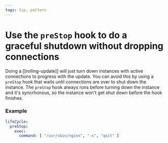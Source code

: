 ```yaml
---
tags: tip, pattern
---
```


# Use the `preStop` hook to do a graceful shutdown without dropping connections
Doing a [[rolling-update]] will just turn down instances with active connections to progress with the update. You can avoid this by using a `preStop` hook that waits until connections are over to shut down the instance. The `preStop` hook always runs before turning down the instance and it's syncrhonous, so the instance won't get shut down before the hook finishes.

### Example
```yaml
lifeCycle:
  preStop:
    exec:
      command: [ "/usr/sbin/nginx", "-s", "quit" ]
```
